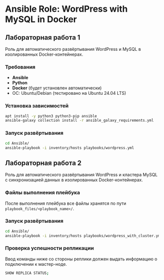 # Ansible Role: WordPress with MySQL in Docker

## Лабораторная работа 1

Роль для автоматического развёртывания WordPress и MySQL в изолированных Docker-контейнерах.

### Требования

- **Ansible**
- **Python**
- **Docker** (будет установлен автоматически)
- ОС: Ubuntu/Debian (тестировано на Ubuntu 24.04 LTS)

### Установка зависимостей

```bash
apt install -y python3 python3-pip ansible
ansible-galaxy collection install -r ansible_galaxy_requirements.yml
```

### Запуск развёртывания
```bash
cd Ansible/
ansible-playbook -i inventory/hosts playbooks/wordpress.yml
```

## Лабораторная работа 2

Роль для автоматического развёртывания WordPress и кластера MySQL с синхронизацией данных в изолированных Docker-контейнерах.

### Файлы выполнения плейбука
После выполнения плейбука все файлы хранятся по пути `playbook_files/<playbook_name>/`.

### Запуск развёртывания
```bash
cd Ansible/
ansible-playbook -i inventory/hosts playbooks/wordpress_with_cluster.yml
```

### Проверка успешности репликации
Ввод команды ниже со стороны реплики должен выдать информацию о подключении к мастер-ноде.
```bash
SHOW REPLICA STATUS;
```